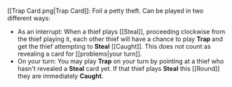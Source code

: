 [[Trap Card.png|Trap Card]]: Foil a petty theft. Can be played in two different ways:
- As an interrupt: When a thief plays [[Steal]], proceeding clockwise from the thief playing it, each other thief will have a chance to play **Trap** and get the thief attempting to **Steal** [[Caught]]. This does not count as revealing a card for [[problems|your turn]].
- On your turn: You may play **Trap** on your turn by pointing at a thief who hasn't revealed a **Steal** card yet. If that thief plays **Steal** this [[Round]] they are immediately **Caught**.